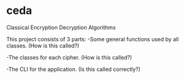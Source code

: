 # ceda
Classical Encryption Decryption Algorithms

This project consists of 3 parts:
-Some general functions used by all classes. (How is this called?)

-The classes for each cipher.                (How is this called?)

-The CLI for the application.                (Is this called correctly?)

